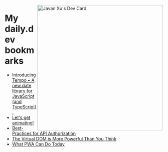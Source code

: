 
<a href="https://app.daily.dev/JavanXU"><img align="right" src="https://api.daily.dev/devcards/e45a150971844cd6959a94bb94e861ea.png?r=quw" width="400" alt="Javan Xu's Dev Card"/></a>

# My daily.dev bookmarks
<!-- daily.dev BOOKMARKS:START -->
- [Introducing Tempo • A new date library for JavaScript &lpar;and TypeScript&rpar;.](https://app.daily.dev/posts/6tkm6olhZ?utm_source=rss&utm_medium=bookmarks&utm_campaign=6ueXw3FRNQzpNtewCDbI6)
- [Let&#39;s get animating!](https://app.daily.dev/posts/rlPhQpwTZ?utm_source=rss&utm_medium=bookmarks&utm_campaign=6ueXw3FRNQzpNtewCDbI6)
- [Best-Practices for API Authorization](https://app.daily.dev/posts/j0Fe4ttpA?utm_source=rss&utm_medium=bookmarks&utm_campaign=6ueXw3FRNQzpNtewCDbI6)
- [The Virtual DOM is More Powerful Than You Think](https://app.daily.dev/posts/rPfZ3X4D4?utm_source=rss&utm_medium=bookmarks&utm_campaign=6ueXw3FRNQzpNtewCDbI6)
- [What PWA Can Do Today](https://app.daily.dev/posts/M23EAZygA?utm_source=rss&utm_medium=bookmarks&utm_campaign=6ueXw3FRNQzpNtewCDbI6)
<!-- daily.dev BOOKMARKS:END -->
